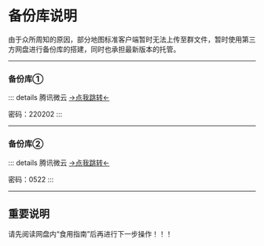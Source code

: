 # 备份库说明

由于众所周知的原因，部分地图标准客户端暂时无法上传至群文件，暂时使用第三方网盘进行备份库的搭建，同时也承担最新版本的托管。

---

### 备份库①
::: details 腾讯微云
[->点我跳转<-](https://share.weiyun.com/32bE9lbS)

密码：220202
:::

---

### 备份库②
::: details 腾讯微云
[->点我跳转<-](https://pan.baidu.com/s/1iRtA4dKu1mps3Qc86gfA9A)

密码：0522
::: 

---

## 重要说明

请先阅读网盘内“食用指南”后再进行下一步操作！！！
